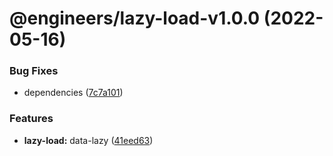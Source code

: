 # @engineers/lazy-load-v1.0.0 (2022-05-16)


### Bug Fixes

* dependencies ([7c7a101](https://github.com/eng-dibo/dibo/commit/7c7a101a58148a6607bac949b4aa8b93587e9b52))


### Features

* **lazy-load:** data-lazy ([41eed63](https://github.com/eng-dibo/dibo/commit/41eed63ef1fda68c0f2ec62c2c40e21211b7bb5b))

